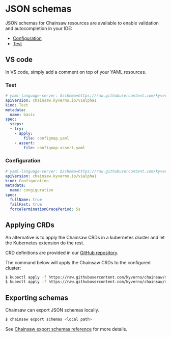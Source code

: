 # JSON schemas

JSON schemas for Chainsaw resources are available to enable validation and autocompletion in your IDE:

- [Configuration](https://github.com/kyverno/chainsaw/blob/main/.schemas/json/configuration-chainsaw-v1alpha1.json)
- [Test](https://github.com/kyverno/chainsaw/blob/main/.schemas/json/test-chainsaw-v1alpha1.json)

## VS code

In VS code, simply add a comment on top of your YAML resources.

### Test

```yaml
# yaml-language-server: $schema=https://raw.githubusercontent.com/kyverno/chainsaw/main/.schemas/json/test-chainsaw-v1alpha1.json
apiVersion: chainsaw.kyverno.io/v1alpha1
kind: Test
metadata:
  name: basic
spec:
  steps:
  - try:
    - apply:
        file: configmap.yaml
    - assert:
        file: configmap-assert.yaml
```

### Configuration

```yaml
# yaml-language-server: $schema=https://raw.githubusercontent.com/kyverno/chainsaw/main/.schemas/json/configuration-chainsaw-v1alpha1.json
apiVersion: chainsaw.kyverno.io/v1alpha1
kind: Configuration
metadata:
  name: congiguration
spec:
  fullName: true
  failFast: true
  forceTerminationGracePeriod: 5s
```

## Applying CRDs

An alternative is to apply the Chainsaw CRDs in a kubernetes cluster and let the Kubernetes extension do the rest.

CRD definitions are provided in our [GitHub repository](https://github.com/kyverno/chainsaw/tree/main/config/crds).

The command below will apply the Chainsaw CRDs to the configured cluster:

```bash
$ kubectl apply -f https://raw.githubusercontent.com/kyverno/chainsaw/main/config/crds/chainsaw.kyverno.io_configurations.yaml
$ kubectl apply -f https://raw.githubusercontent.com/kyverno/chainsaw/main/config/crds/chainsaw.kyverno.io_tests.yaml
```

## Exporting schemas

Chainsaw can export JSON schemas locally.

```bash
$ chainsaw export schemas <local path>
```

See [Chainsaw export schemas reference](./commands/chainsaw_export_schemas.md) for more details.
